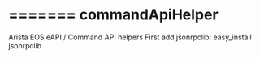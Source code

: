 
=======
commandApiHelper
================

Arista EOS eAPI / Command API helpers
First add jsonrpclib:
easy_install jsonrpclib
